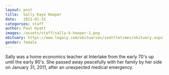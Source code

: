 ```yaml
---
layout: post
title:  Sally Kaye Hooper
date:   2011-01-31
categories: staff
author: Paul Hyatt
images: /assets/staff/sally-k-hooper-1.png
obituary: https://www.legacy.com/obituaries/seattletimes/obituary.aspx?n=sally-kaye-hooper-senn&pid=148470177
gender: female
---
```

Sally was a home economics teacher at Interlake from the early 70's up until the early 90's. She passed away peacefully with her family by her side on January 31, 2011, after an unexpected medical emergency.
